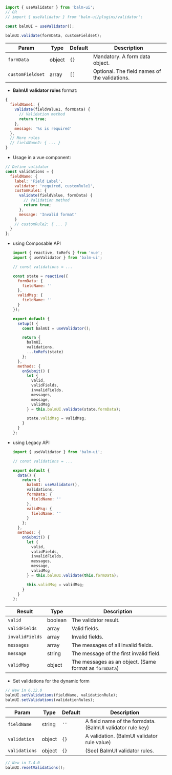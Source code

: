```js
import { useValidator } from 'balm-ui';
// OR
// import { useValidator } from 'balm-ui/plugins/validator';

const balmUI = useValidator();
```

```js
balmUI.validate(formData, customFieldset);
```

| Param            | Type   | Default | Description                                   |
| ---------------- | ------ | ------- | --------------------------------------------- |
| `formData`       | object | `{}`    | Mandatory. A form data object.                |
| `customFieldset` | array  | `[]`    | Optional. The field names of the validations. |

- **BalmUI validator rules** format:

```js
{
  fieldName1: {
    validate(fieldValue1, formData) {
      // Validation method
      return true;
    },
    message: '%s is required'
  },
  // More rules
  // fieldName2: { ... }
}
```

- Usage in a vue component:

```js
// Define validator
const validations = {
  fieldName: {
    label: 'Field Label',
    validator: 'required, customRule1',
    customRule1: {
      validate(fieldValue, formData) {
        // Validation method
        return true;
      },
      message: 'Invalid format'
    }
    // customRule2: { ... }
  }
};
```

- using Composable API

  ```js
  import { reactive, toRefs } from 'vue';
  import { useValidator } from 'balm-ui';

  // const validations = ...

  const state = reactive({
    formData: {
      fieldName: ''
    },
    validMsg: {
      fieldName: ''
    }
  });

  export default {
    setup() {
      const balmUI = useValidator();

      return {
        balmUI,
        validations,
        ...toRefs(state)
      };
    },
    methods: {
      onSubmit() {
        let {
          valid,
          validFields,
          invalidFields,
          messages,
          message,
          validMsg
        } = this.balmUI.validate(state.formData);

        state.validMsg = validMsg;
      }
    }
  };
  ```

- using Legacy API

  ```js
  import { useValidator } from 'balm-ui';

  // const validations = ...

  export default {
    data() {
      return {
        balmUI: useValidator(),
        validations,
        formData: {
          fieldName: ''
        },
        validMsg: {
          fieldName: ''
        }
      };
    },
    methods: {
      onSubmit() {
        let {
          valid,
          validFields,
          invalidFields,
          messages,
          message,
          validMsg
        } = this.balmUI.validate(this.formData);

        this.validMsg = validMsg;
      }
    }
  };
  ```

| Result          | Type    | Description                                            |
| --------------- | ------- | ------------------------------------------------------ |
| `valid`         | boolean | The validator result.                                  |
| `validFields`   | array   | Valid fields.                                          |
| `invalidFields` | array   | Invalid fields.                                        |
| `messages`      | array   | The messages of all invalid fields.                    |
| `message`       | string  | The message of the first invalid field.                |
| `validMsg`      | object  | The messages as an object. (Same format as `formData`) |

- Set validations for the dynamic form

```js
// New in 6.12.0
balmUI.setValidations(fieldName, validationRule);
balmUI.setValidations(validationRules);
```

| Param         | Type   | Default | Description                                               |
| ------------- | ------ | ------- | --------------------------------------------------------- |
| `fieldName`   | string | `''`    | A field name of the formdata. (BalmUI validator rule key) |
| `validation`  | object | `{}`    | A validation. (BalmUI validator rule value)               |
| `validations` | object | `{}`    | (See) BalmUI validator rules.                             |

```js
// New in 7.4.0
balmUI.resetValidations();
```
